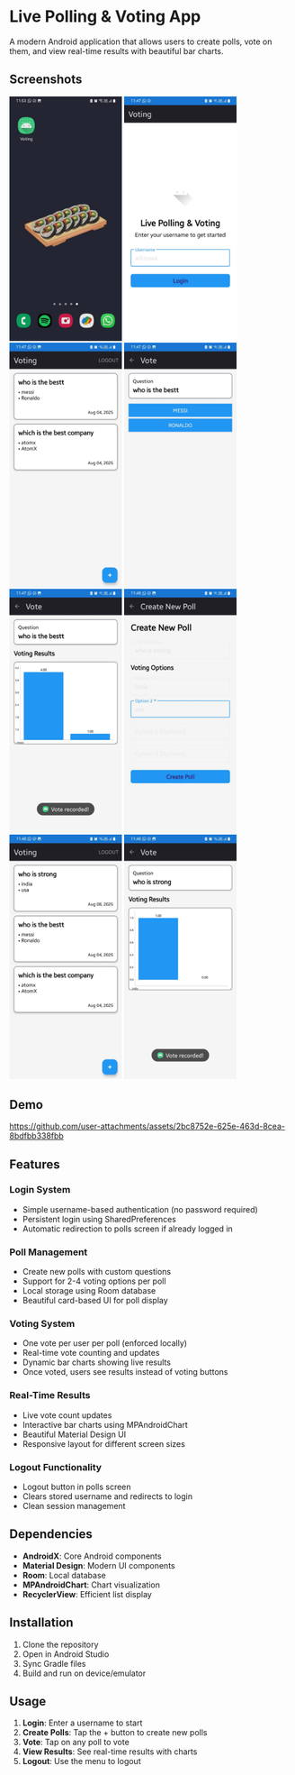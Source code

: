 # Live Polling & Voting App

A modern Android application that allows users to create polls, vote on them, and view real-time results with beautiful bar charts.

## Screenshots

<img src="https://github.com/narsale17/Voting_App/blob/main/Voting_App_Media/IMG-20250808-WA0005.jpg" width="200" />  <img src="https://github.com/narsale17/Voting_App/blob/main/Voting_App_Media/IMG-20250808-WA0011.jpg" width="200" /> <img src="https://github.com/narsale17/Voting_App/blob/main/Voting_App_Media/IMG-20250808-WA0007.jpg" width="200" /> <img src="https://github.com/narsale17/Voting_App/blob/main/Voting_App_Media/IMG-20250808-WA0009.jpg" width="200" />  <img src="https://github.com/narsale17/Voting_App/blob/main/Voting_App_Media/IMG-20250808-WA0012.jpg" width="200" /> <img src="https://github.com/narsale17/Voting_App/blob/main/Voting_App_Media/IMG-20250808-WA0010.jpg" width="200" /> <img src="https://github.com/narsale17/Voting_App/blob/main/Voting_App_Media/IMG-20250808-WA0008.jpg" width="200" /> <img src="https://github.com/narsale17/Voting_App/blob/main/Voting_App_Media/IMG-20250808-WA0006.jpg" width="200" /> 

## Demo

https://github.com/user-attachments/assets/2bc8752e-625e-463d-8cea-8bdfbb338fbb


## Features

### Login System
- Simple username-based authentication (no password required)
- Persistent login using SharedPreferences
- Automatic redirection to polls screen if already logged in

### Poll Management
- Create new polls with custom questions
- Support for 2-4 voting options per poll
- Local storage using Room database
- Beautiful card-based UI for poll display

### Voting System
- One vote per user per poll (enforced locally)
- Real-time vote counting and updates
- Dynamic bar charts showing live results
- Once voted, users see results instead of voting buttons

### Real-Time Results
- Live vote count updates
- Interactive bar charts using MPAndroidChart
- Beautiful Material Design UI
- Responsive layout for different screen sizes

### Logout Functionality
- Logout button in polls screen
- Clears stored username and redirects to login
- Clean session management

## Dependencies

- **AndroidX**: Core Android components
- **Material Design**: Modern UI components
- **Room**: Local database
- **MPAndroidChart**: Chart visualization
- **RecyclerView**: Efficient list display

## Installation

1. Clone the repository
2. Open in Android Studio
3. Sync Gradle files
4. Build and run on device/emulator

## Usage

1. **Login**: Enter a username to start
2. **Create Polls**: Tap the + button to create new polls
3. **Vote**: Tap on any poll to vote
4. **View Results**: See real-time results with charts
5. **Logout**: Use the menu to logout
